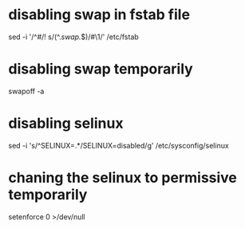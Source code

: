 #
# disabling swap in fstab file

sed -i '/^#/! s/\(^.*swap.*$\)/#\1/' /etc/fstab

# disabling swap temporarily
swapoff -a

# disabling selinux
sed -i 's/^SELINUX=.*/SELINUX=disabled/g' /etc/sysconfig/selinux

# chaning the selinux to permissive temporarily

setenforce 0 >/dev/null

